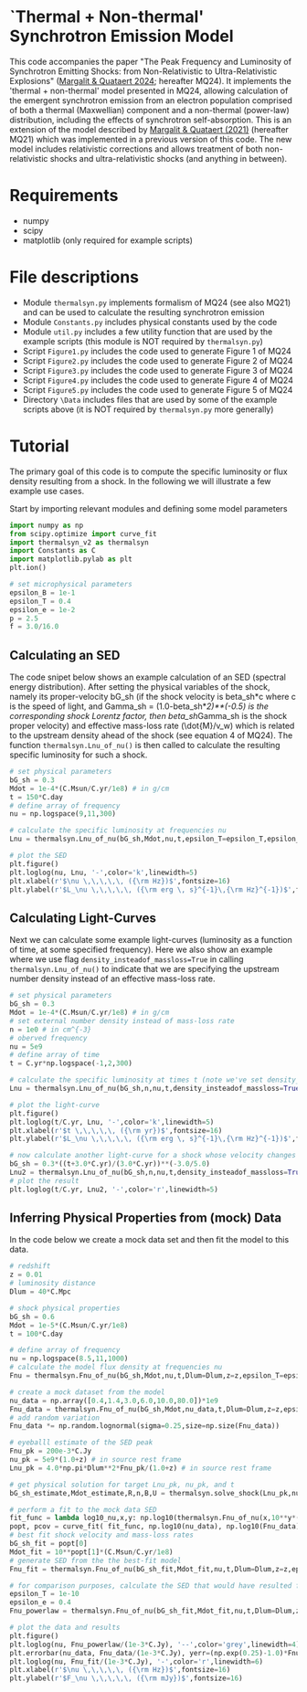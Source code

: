 # `Thermal + Non-thermal' Synchrotron Emission Model
This code accompanies the paper "The Peak Frequency and Luminosity of Synchrotron Emitting Shocks: from Non-Relativistic to Ultra-Relativistic Explosions" ([Margalit &amp; Quataert 2024](https://ui.adsabs.harvard.edu/abs/2021arXiv211100012M/abstract); hereafter MQ24). It implements the 'thermal + non-thermal' model presented in MQ24, allowing calculation of the emergent synchrotron emission from an electron population comprised of both a thermal (Maxwellian) component and a non-thermal (power-law) distribution, including the effects of synchrotron self-absorption. This is an extension of the model described by [Margalit &amp; Quataert (2021)](https://ui.adsabs.harvard.edu/abs/2021arXiv211100012M/abstract) (hereafter MQ21) which was implemented in a previous version of this code. The new model includes relativistic corrections and allows treatment of both non-relativistic shocks and ultra-relativistic shocks (and anything in between).

# Requirements
- numpy
- scipy
- matplotlib (only required for example scripts)

# File descriptions
- Module `thermalsyn.py` implements formalism of MQ24 (see also MQ21) and can be used to calculate the resulting synchrotron emission
- Module `Constants.py` includes physical constants used by the code
- Module `util.py` includes a few utility function that are used by the example scripts (this module is NOT required by `thermalsyn.py`)
- Script `Figure1.py` includes the code used to generate Figure 1 of MQ24
- Script `Figure2.py` includes the code used to generate Figure 2 of MQ24
- Script `Figure3.py` includes the code used to generate Figure 3 of MQ24
- Script `Figure4.py` includes the code used to generate Figure 4 of MQ24
- Script `Figure5.py` includes the code used to generate Figure 5 of MQ24
- Directory `\Data` includes files that are used by some of the example scripts above (it is NOT required by `thermalsyn.py` more generally)

# Tutorial
The primary goal of this code is to compute the specific luminosity or flux density resulting from a shock. In the following we will illustrate a few example use cases.

Start by importing relevant modules and defining some model parameters
```python
import numpy as np
from scipy.optimize import curve_fit
import thermalsyn_v2 as thermalsyn
import Constants as C
import matplotlib.pylab as plt
plt.ion()

# set microphysical parameters
epsilon_B = 1e-1
epsilon_T = 0.4
epsilon_e = 1e-2
p = 2.5
f = 3.0/16.0
```

## Calculating an SED
The code snipet below shows an example calculation of an SED (spectral energy distribution). After setting the physical variables of the shock, namely its proper-velocity bG_sh (if the shock velocity is beta_sh\*c where c is the speed of light, and Gamma_sh = (1.0-beta_sh\**2)**(-0.5) is the corresponding shock Lorentz factor, then beta_sh*Gamma_sh is the shock proper velocity) and effective mass-loss rate (\dot{M}/v_w) which is related to the upstream density ahead of the shock (see equation 4 of MQ24). The function `thermalsyn.Lnu_of_nu()` is then called to calculate the resulting specific luminosity for such a shock.
```python
# set physical parameters
bG_sh = 0.3
Mdot = 1e-4*(C.Msun/C.yr/1e8) # in g/cm
t = 150*C.day
# define array of frequency
nu = np.logspace(9,11,300)

# calculate the specific luminosity at frequencies nu
Lnu = thermalsyn.Lnu_of_nu(bG_sh,Mdot,nu,t,epsilon_T=epsilon_T,epsilon_B=epsilon_B,epsilon_e=epsilon_e,p=p)

# plot the SED
plt.figure()
plt.loglog(nu, Lnu, '-',color='k',linewidth=5)
plt.xlabel(r'$\nu \,\,\,\,\, ({\rm Hz})$',fontsize=16)
plt.ylabel(r'$L_\nu \,\,\,\,\, ({\rm erg \, s}^{-1}\,{\rm Hz}^{-1})$',fontsize=16)
```

## Calculating Light-Curves
Next we can calculate some example light-curves (luminosity as a function of time, at some specified frequency). Here we also show an example where we use flag `density_insteadof_massloss=True` in calling `thermalsyn.Lnu_of_nu()` to indicate that we are specifying the upstream number density instead of an effective mass-loss rate.
```python
# set physical parameters
bG_sh = 0.3
Mdot = 1e-4*(C.Msun/C.yr/1e8) # in g/cm
# set external number density instead of mass-loss rate
n = 1e0 # in cm^{-3}
# oberved frequency
nu = 5e9
# define array of time
t = C.yr*np.logspace(-1,2,300)

# calculate the specific luminosity at times t (note we've set density_insteadof_massloss=True to indicate that the second input parameter is the number density, not a mass-loss rate)
Lnu = thermalsyn.Lnu_of_nu(bG_sh,n,nu,t,density_insteadof_massloss=True,epsilon_T=epsilon_T,epsilon_B=epsilon_B,epsilon_e=epsilon_e,p=p)

# plot the light-curve
plt.figure()
plt.loglog(t/C.yr, Lnu, '-',color='k',linewidth=5)
plt.xlabel(r'$t \,\,\,\,\, ({\rm yr})$',fontsize=16)
plt.ylabel(r'$L_\nu \,\,\,\,\, ({\rm erg \, s}^{-1}\,{\rm Hz}^{-1})$',fontsize=16)

# now calculate another light-curve for a shock whose velocity changes as a function of time
bG_sh = 0.3*((t+3.0*C.yr)/(3.0*C.yr))**(-3.0/5.0)
Lnu2 = thermalsyn.Lnu_of_nu(bG_sh,n,nu,t,density_insteadof_massloss=True,epsilon_T=epsilon_T,epsilon_B=epsilon_B,epsilon_e=epsilon_e,p=p)
# plot the result
plt.loglog(t/C.yr, Lnu2, '-',color='r',linewidth=5)
```

## Inferring Physical Properties from (mock) Data
In the code below we create a mock data set and then fit the model to this data.
```python
# redshift
z = 0.01
# luminosity distance
Dlum = 40*C.Mpc

# shock physical properties
bG_sh = 0.6
Mdot = 1e-5*(C.Msun/C.yr/1e8)
t = 100*C.day

# define array of frequency
nu = np.logspace(8.5,11,1000)
# calculate the model flux density at frequencies nu
Fnu = thermalsyn.Fnu_of_nu(bG_sh,Mdot,nu,t,Dlum=Dlum,z=z,epsilon_T=epsilon_T,epsilon_B=epsilon_B,epsilon_e=epsilon_e,p=p,f=f)

# create a mock dataset from the model
nu_data = np.array([0.4,1.4,3.0,6.0,10.0,80.0])*1e9
Fnu_data = thermalsyn.Fnu_of_nu(bG_sh,Mdot,nu_data,t,Dlum=Dlum,z=z,epsilon_T=epsilon_T,epsilon_B=epsilon_B,epsilon_e=epsilon_e,p=p,f=f)
# add random variation
Fnu_data *= np.random.lognormal(sigma=0.25,size=np.size(Fnu_data))

# eyeballl estimate of the SED peak
Fnu_pk = 200e-3*C.Jy
nu_pk = 5e9*(1.0+z) # in source rest frame
Lnu_pk = 4.0*np.pi*Dlum**2*Fnu_pk/(1.0+z) # in source rest frame

# get physical solution for target Lnu_pk, nu_pk, and t
bG_sh_estimate,Mdot_estimate,R,n,B,U = thermalsyn.solve_shock(Lnu_pk,nu_pk,t,regime='thick',epsilon_T=epsilon_T,epsilon_B=epsilon_B,epsilon_e=epsilon_e,p=p,f=f)

# perform a fit to the mock data SED
fit_func = lambda log10_nu,x,y: np.log10(thermalsyn.Fnu_of_nu(x,10**y*(C.Msun/C.yr/1e8),10**log10_nu,t,Dlum=Dlum,z=z,epsilon_T=epsilon_T,epsilon_B=epsilon_B,epsilon_e=epsilon_e,p=p,f=f))
popt, pcov = curve_fit( fit_func, np.log10(nu_data), np.log10(Fnu_data) )
# best fit shock velocity and mass-loss rates
bG_sh_fit = popt[0]
Mdot_fit = 10**popt[1]*(C.Msun/C.yr/1e8)
# generate SED from the the best-fit model
Fnu_fit = thermalsyn.Fnu_of_nu(bG_sh_fit,Mdot_fit,nu,t,Dlum=Dlum,z=z,epsilon_T=epsilon_T,epsilon_B=epsilon_B,epsilon_e=epsilon_e,p=p,f=f)

# for comparison purposes, calculate the SED that would have resulted from a comparable model with only power-law electrons
epsilon_T = 1e-10
epsilon_e = 0.4
Fnu_powerlaw = thermalsyn.Fnu_of_nu(bG_sh_fit,Mdot_fit,nu,t,Dlum=Dlum,z=z,epsilon_T=epsilon_T,epsilon_B=epsilon_B,epsilon_e=epsilon_e,p=p,f=f,pure_powerlaw_gamma_m=True)

# plot the data and results
plt.figure()
plt.loglog(nu, Fnu_powerlaw/(1e-3*C.Jy), '--',color='grey',linewidth=4)
plt.errorbar(nu_data, Fnu_data/(1e-3*C.Jy), yerr=(np.exp(0.25)-1.0)*Fnu_data/(1e-3*C.Jy), linestyle='none',marker='o',color='k',markersize=10)
plt.loglog(nu, Fnu_fit/(1e-3*C.Jy), '-',color='r',linewidth=6)
plt.xlabel(r'$\nu \,\,\,\,\, ({\rm Hz})$',fontsize=16)
plt.ylabel(r'$F_\nu \,\,\,\,\, ({\rm mJy})$',fontsize=16)
```

